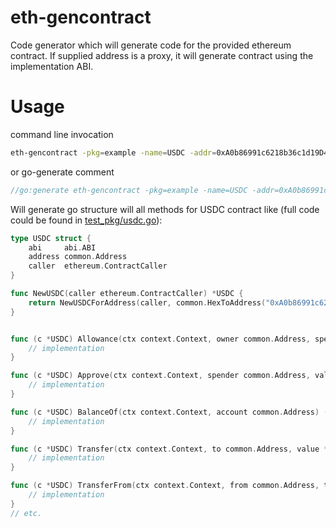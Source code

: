 # eth-gencontract

Code generator which will generate code for the provided ethereum contract. If
supplied address is a proxy, it will generate contract using the implementation
ABI.

# Usage

command line invocation

```bash
eth-gencontract -pkg=example -name=USDC -addr=0xA0b86991c6218b36c1d19D4a2e9Eb0cE3606eB48 -o=usdc.go
```

or go-generate comment

```go
//go:generate eth-gencontract -pkg=example -name=USDC -addr=0xA0b86991c6218b36c1d19D4a2e9Eb0cE3606eB48 -o=usdc.go
```

Will generate go structure will all methods for USDC contract like (full code
could be found in [test_pkg/usdc.go](./test_pkg/usdc.go)):

```go
type USDC struct {
	abi     abi.ABI
	address common.Address
	caller  ethereum.ContractCaller
}

func NewUSDC(caller ethereum.ContractCaller) *USDC {
	return NewUSDCForAddress(caller, common.HexToAddress("0xA0b86991c6218b36c1d19D4a2e9Eb0cE3606eB48"))
}


func (c *USDC) Allowance(ctx context.Context, owner common.Address, spender common.Address) (*big.Int, error) {
    // implementation 
}

func (c *USDC) Approve(ctx context.Context, spender common.Address, value *big.Int) (bool, error) {
    // implementation 
}

func (c *USDC) BalanceOf(ctx context.Context, account common.Address) (*big.Int, error) {
    // implementation 
}

func (c *USDC) Transfer(ctx context.Context, to common.Address, value *big.Int) (bool, error) {
    // implementation 
}

func (c *USDC) TransferFrom(ctx context.Context, from common.Address, to common.Address, value *big.Int) (bool, error) {
    // implementation 
}
// etc.
```

